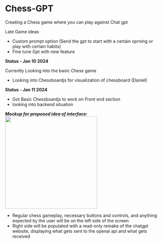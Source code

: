 # Chess-GPT
Creating a Chess game where you can play against Chat gpt

Late Game ideas

 - Custom prompt option (Send the gpt to start with a certain oprning or play with certain habits)
 - Fine tune Gpt with new feature

   

**Status - Jan 10 2024**

Currently Looking into the basic Chess game
 - Looking into Chessboardjs for visualization of chessboard (Daniel)


**Status - Jan 11 2024**
 - Got Basic Chessboardjs to work on Front end section
 - looking into backend situation

***Mockup for proposed idea of interface:***
<br><img src="https://cdn.discordapp.com/attachments/1194989058733133916/1195058724503572603/image.png?ex=65b29c2b&is=65a0272b&hm=3543348b31fabc6175a144f53e18c6cec39936da9347bb6c91be9b5b17a27702&" style="height: 300px"><br>
- Regular chess gameplay, necessary buttons and controls, and anything expected by the user will be on the left side of the screen
- Right side will be populated with a read-only remake of the chatgpt website, displaying what gets sent to the openai api and what gets received
